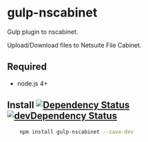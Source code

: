 # gulp-nscabinet

Gulp plugin to nscabinet.

Upload/Download files to Netsuite File Cabinet.

## Required
 * node.js 4+

## Install [![Dependency Status][david-image]][david-url] [![devDependency Status][david-image-dev]][david-url-dev]
```bash
    npm install gulp-nscabinet --save-dev
```

[david-url]: https://david-dm.org/suiteplus/gulp-nscabinet
[david-image]: https://david-dm.org/suiteplus/gulp-nscabinet.svg

[david-url-dev]: https://david-dm.org/suiteplus/gulp-nscabinet#info=devDependencies
[david-image-dev]: https://david-dm.org/suiteplus/gulp-nscabinet/dev-status.svg